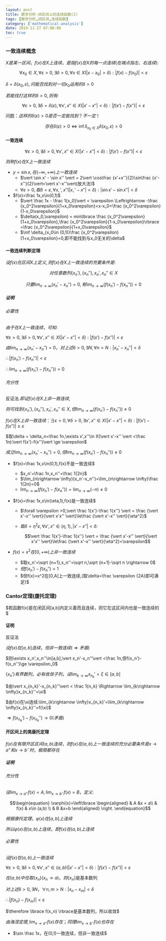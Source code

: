 ```yaml
---
layout: post
title: 数学分析-闭区间上的连续函数(2)
tags: [数学分析,闭区间,连续函数]
category: ['mathematical-analysis']
date: 2019-11-27 07:00:00
toc: true
---
```


### 一致连续概念

$X是某一区间，f(x)在X上连续，是指f(x)在X的每一点连续(在端点指左、右连续):$

$$\forall x_0 \in X,\forall \varepsilon >0,\exists \delta >0, \forall x\in X(\vert x-x_0\vert > \delta):\vert f(x)-f(x_0) \vert < \varepsilon$$

$\delta=\delta(x_0,\varepsilon),问能否找到对一切x_0运用的\delta>0$

$若能找打这样的\delta>0,则有:$

$$\forall \varepsilon >0,\exists \delta = \delta(\varepsilon),\forall x',x''\in X(\vert x'-x'' \vert < \delta):\vert f(x')-f(x'') \vert < \varepsilon$$

问题：$这样的\delta(\varepsilon)>0是否一定能找到？不一定！$

$$存在\delta(\varepsilon)>0 \Longleftrightarrow \inf \delta_{x_0\in X}\delta(x_0,\varepsilon)>0$$

#### 一致连续

$$\forall \varepsilon >0,\exists \delta >0,\forall x',x''\in X(\vert x'-x'' \vert < \delta):\vert f(x')-f(x'') \vert < \varepsilon$$

$则称f(x)在X上一致连续$

- $y=\sin x,在(-\infty,+\infty)上一致连续$
  - $\vert \sin x' - \sin x'' \vert = 2\vert \cos\frac {x'+x''}{2}\sin\frac {x'-x''}{2}\vert<\vert x'-x''\vert(放大法)$
  - $\forall \varepsilon >0,取\delta = \varepsilon,\forall x,',x''(\vert x,'-x''\vert<\delta):\vert \sin x'-\sin x'' \vert<\delta$
- $f(x)=\frac 1x,x\in(0,1)$
  - $\vert \frac 1x - \frac 1{x_0}\vert < \varepsilon \Leftrightarrow -\frac {x_0^2\varepsilon}{1+x_0\varepsilon}<x-x_0<\frac {x_0^2\varepsilon}{1-x_0\varepsilon}$
  - $\delta(x_0,\varepsilon) = min\lbrace \frac {x_0^2\varepsilon}{1+x_0\varepsilon},\frac {x_0^2\varepsilon}{1-x_0\varepsilon}\rbrace =\frac {x_0^2\varepsilon}{1+x_0\varepsilon}$
  - $\inf \delta_{x_0\in (0,1)}\frac {x_0^2\varepsilon}{1+x_0\varepsilon}=0,即不能找到与x_0无关的\delta$

#### 一致连续判断定理

$设f(x)在区间X上定义,则f(x)在X上一致连续的充要条件是:$

$$对任意数列\lbrace x_n' \rbrace,\lbrace x_n'' \rbrace,x_n',x_n''\in X$$

$$只要\lim_{n\rightarrow \infty}(x_n'-x_n'')=0,有\lim_{n\rightarrow \infty}(f(x_n')-f(x_n''))=0$$

##### 证明

###### 必要性

$由于在X上一致连续，可知:$

$\forall \varepsilon>0,\exists \delta >0,\forall x',x''\in X(\vert x'-x'' \vert <\delta):\vert f(x')-f(x'')\vert <\varepsilon$

$由\lim_{n\rightarrow \infty}(x_n'-x_n'')=0，对上述\delta>0,\exists N,\forall n>N:\vert x_n'-x_n'' \vert <\delta$

$\therefore \vert f(x_n')- f(x_n'')\vert < \varepsilon$

$\therefore \lim_{n\rightarrow \infty}(f(x_n')-f(x_n''))=0$

###### 充分性

反证法.$即证f(x)在X上非一致连续,$

$则可找到\lbrace x_n' \rbrace,\lbrace x_n'' \rbrace,x_n',x_n''\in X,但\lim_{n\rightarrow \infty}(f(x_n')-f(x_n''))\neq 0$

$f(x)在X上非一致连续：\exists \varepsilon>0,\forall \delta >0,\exists x',x''\in X(\vert x'-x'' \vert <\delta):\vert f(x')-f(x'')\vert \ge \varepsilon$

$取\delta = \delta_n=\frac 1n,\exists x',x''\in X(\vert x'-x'' \vert <\frac 1n):\vert f(x')-f(x'')\vert \ge \varepsilon$

$成立\lim_{n\rightarrow \infty}(x_n'-x_n'')=0,但\lim_{n\rightarrow \infty}(f(x_n')-f(x_n''))\neq 0$

- $f(x)=\frac 1x,x\in(0,1),f(x)不是一致连续$
  - $x_n'=\frac 1n,x_n''=\frac 1{2n}$
  - $\lim_{n\rightarrow \infty}(x_n'-x_n'')=\lim_{n\rightarrow \infty}\frac 1{2n}=0$
  - $\lim_{n\rightarrow \infty}(f(x_n')-f(x_n''))=\lim_{n\rightarrow \infty}(-n)\neq 0$

- $f(x)=\frac 1x,x\in(\eta,1),f(x)是一致连续$

  - $\forall \varepsilon >0,\vert \frac 1{x'}-\frac 1{x''} \vert = \frac {\vert x'-x'' \vert}{\vert x'x'' \vert}\le\frac {\vert x'-x'' \vert}{\eta^2}$

  - $取\delta = \eta^2\varepsilon,\forall x',x''\in(\eta,1),\vert x'-x'' \vert < \delta:$

    $$\vert \frac 1{x'}-\frac 1{x''} \vert = \frac {\vert x'-x'' \vert}{\vert x'x'' \vert}\le\frac {\vert x'-x'' \vert}{\eta^2}<\varepsilon$$

- $f(x)=x^2在[0,+\infty)上非一致连续$
  - $取x_n'=\sqrt {n+1},x_n''=\sqrt n,\sqrt {n+1}-\sqrt n \rightarrow 0$
  - $但f(x_n')-f(x_n'')=1$
  - $但f(x)=x^2在[0,A]上一致连续,(取\delta=\frac \varepsilon {2A}即可满足)$

### Cantor定理(康托定理)

$若函数f(x)是在闭区间[a,b]内定义着而且连续，则它在这区间内也是一致连续的 $

#### 证明

反证法

$设f(x)在[a,b]连续，但非一致连续(\Rightarrow 矛盾)$

$则\exists x_n',x_n''\in[a,b],\vert x_n'-x_n''\vert <\frac 1n,但f(x_n')-f(x_n'')\ge \varepsilon_0$

$\lbrace x_n' \rbrace 有界数列，必有收敛子列，设\lim_{k\rightarrow \infty}x_{n_k}'=\xi\in[a,b]$

$由\vert x_{n_k}'-x_{n_k}''\vert < \frac 1{n_k} \Rightarrow  \lim_{k\rightarrow \infty}x_{n_k}''=\xi$

$由f(x)在\xi连续:\lim_{k\rightarrow \infty}x_{n_k}'=\lim_{k\rightarrow \infty}x_{n_k}''=f(\xi)$

$\Rightarrow f(x_{n_k}')- f(x_{n_k}'') \rightarrow 0(矛盾)$

#### 开区间上的类康托定理

$f(x)在有限开区区间(a,b)连续，则f(x)在(a,b)上一致连续的充分必要条件是x\rightarrow a^+和x\rightarrow b^-时，极限都存在$

##### 证明

###### 充分性

$设\lim_{x\rightarrow a^+}f(x)=A,\lim_{x\rightarrow b^-}f(x)=B，定义:$

$$\begin{equation} \varphi(x)=\left\lbrace \begin{aligned}  & A &x = a\\ & f(x) & x\in (a,b) \\ & B &x=b \end{aligned} \right. \end{equation}$$

$根据康托定理，\varphi(x)在[a,b]上连续$

$所以\varphi(x)在(a,b)上连续，即f(x)在(a,b)上连续$

###### 必要性

$设f(x)在(a,b)上一致连续$

$\forall \varepsilon>0, \exists \delta>0,\forall x',x''\in (a,b)(\vert x'-x''\vert <\delta):\vert f(x')-f(x'')\vert < \varepsilon$

$在(a,b)中任取\lbrace x_n \rbrace(x_n\rightarrow a)，则\lbrace x_n \rbrace$是基本数列

$对上述\delta>0,\exists N，\forall n,m>N:\vert x_n-x_m \vert <\delta$

$\therefore \vert f(x_n)-f(x_m)\vert < \varepsilon$

$\therefore \lbrace f(x_n) \rbrace是基本数列，所以收敛$

$由海涅定理,\lim_{x\rightarrow a^+}f(x)存在；同理\lim_{x\rightarrow b^-}f(x)也存在$

- $\sin \frac 1x，在(0,1)一致连续，但非一致连续$